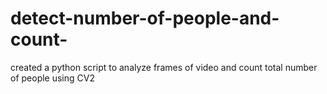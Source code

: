 # detect-number-of-people-and-count-

created a python script to analyze frames of video and count total number of people using CV2
